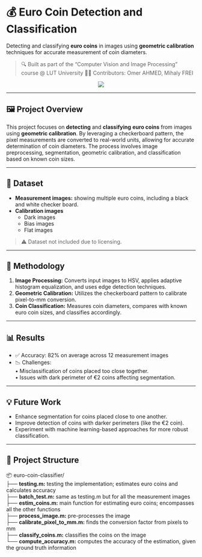 # 💰 Euro Coin Detection and Classification

Detecting and classifying **euro coins** in images using **geometric calibration** techniques for accurate measurement of coin diameters.

> 🔍 Built as part of the “Computer Vision and Image Processing” course @ LUT University 
> 👨‍💻 Contributors: Omer AHMED, Mihaly FREI

<p align="center">
  <img src="https://img.shields.io/badge/Made%20With-MATLAB-orange?style=for-the-badge&logo=matlab&logoColor=white">
</p>

---

## 🖼️ Project Overview

This project focuses on **detecting** and **classifying** **euro coins** from images using **geometric calibration**. By leveraging a checkerboard pattern, the pixel measurements are converted to real-world units, allowing for accurate determination of coin diameters. The process involves image preprocessing, segmentation, geometric calibration, and classification based on known coin sizes.

---

## 🧪 Dataset

- **Measurement images:** showing multiple euro coins, including a black and white checker board.
- **Calibration images**
  - Dark images
  - Bias images
  - Flat images

> ⚠️ Dataset not included due to licensing.  

---

## 🧪 Methodology
1.	**Image Processing:** Converts input images to HSV, applies adaptive histogram equalization, and uses edge detection techniques.
2.	**Geometric Calibration:** Utilizes the checkerboard pattern to calibrate pixel-to-mm conversion.
3.	**Coin Classification:** Measures coin diameters, compares with known euro coin sizes, and classifies accordingly.

---

## 📊 Results
-	✅ Accuracy: 82% on average across 12 measurement images
-	📉 Challenges:  
	•	Misclassification of coins placed too close together.  
	•	Issues with dark perimeter of €2 coins affecting segmentation.
 
---

## 💡 Future Work
-	Enhance segmentation for coins placed close to one another.
-	Improve detection of coins with darker perimeters (like the €2 coin).
-	Experiment with machine learning-based approaches for more robust classification.

---

## 📁 Project Structure
📦 euro-coin-classifier/  
├── **testing.m:** testing the implementation; estimates euro coins and calculates accuracy  
├── **batch_test.m:** same as testing.m but for all the measurement images  
├── **estim_coins.m:** main function for estimating euro coins; encompasses all the other functions   
├── **process_image.m:** pre-processes the image   
├── **calibrate_pixel_to_mm.m:** finds the conversion factor from pixels to mm  
├── **classify_coins.m:** classifies the coins on the image  
└── **compute_accuracy.m:** computes the accuracy of the estimation, given the ground truth information    
